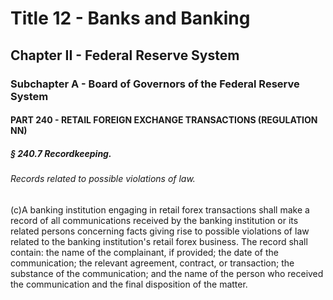 
# Title 12 - Banks and Banking
## Chapter II - Federal Reserve System
### Subchapter A - Board of Governors of the Federal Reserve System
#### PART 240 - RETAIL FOREIGN EXCHANGE TRANSACTIONS (REGULATION NN)
##### § 240.7 Recordkeeping.
###### Records related to possible violations of law.

(c)A banking institution engaging in retail forex transactions shall make a record of all communications received by the banking institution or its related persons concerning facts giving rise to possible violations of law related to the banking institution's retail forex business. The record shall contain: the name of the complainant, if provided; the date of the communication; the relevant agreement, contract, or transaction; the substance of the communication; and the name of the person who received the communication and the final disposition of the matter.
